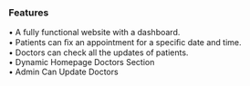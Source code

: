 
### Features
•	A fully functional website with a dashboard. <br>
•	Patients can ﬁx an appointment for a speciﬁc date and time. <br>
•	Doctors can check all the updates of patients. <br>
•	Dynamic Homepage Doctors Section <br>
•	Admin Can Update Doctors <br>



